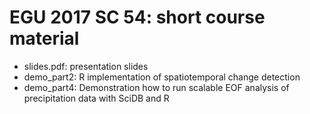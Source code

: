 
# EGU 2017 SC 54: short course material
* slides.pdf: presentation slides
* demo_part2: R implementation of spatiotemporal change detection
* demo_part4: Demonstration how to run scalable EOF analysis of precipitation data with SciDB and R
